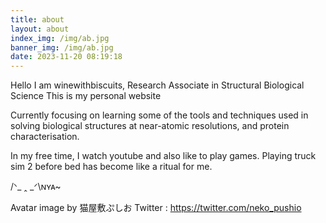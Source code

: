 ```yaml
---
title: about
layout: about
index_img: /img/ab.jpg
banner_img: /img/ab.jpg
date: 2023-11-20 08:19:18
---
```

Hello
I am winewithbiscuits, Research Associate in Structural Biological Science
This is my personal website

Currently focusing on learning some of the tools and techniques used in solving biological structures at near-atomic resolutions, and protein characterisation.

In my free time, I watch youtube and also like to play games.
Playing truck sim 2 before bed has become like a ritual for me.

/ᐠ_ ꞈ _ᐟ\ɴʏᴀ~

Avatar image by 猫屋敷ぷしお
Twitter : https://twitter.com/neko_pushio